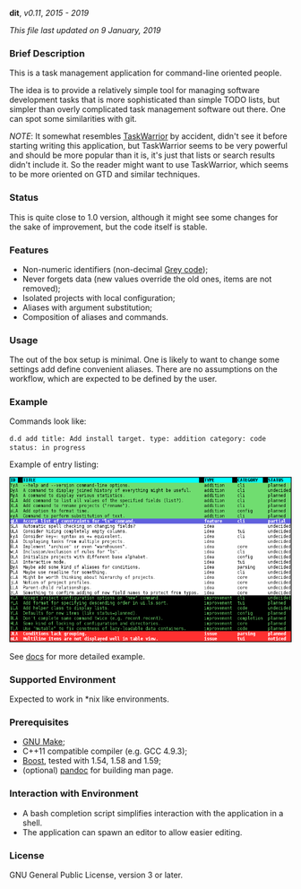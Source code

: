 **dit**, _v0.11_, _2015 - 2019_

_This file last updated on 9 January, 2019_

### Brief Description ###

This is a task management application for command-line oriented people.

The idea is to provide a relatively simple tool for managing software
development tasks that is more sophisticated than simple TODO lists, but simpler
than overly complicated task management software out there.  One can spot some
similarities with git.

_NOTE_: It somewhat resembles [TaskWarrior][1] by accident, didn't see it before
starting writing this application, but TaskWarrior seems to be very powerful and
should be more popular than it is, it's just that lists or search results didn't
include it.  So the reader might want to use TaskWarrior, which seems to be more
oriented on GTD and similar techniques.

### Status ###

This is quite close to 1.0 version, although it might see some changes for the
sake of improvement, but the code itself is stable.

### Features ###

* Non-numeric identifiers (non-decimal [Grey code][2]);
* Never forgets data (new values override the old ones, items are not removed);
* Isolated projects with local configuration;
* Aliases with argument substitution;
* Composition of aliases and commands.

### Usage ###

The out of the box setup is minimal.  One is likely to want to change some
settings add define convenient aliases.  There are no assumptions on the
workflow, which are expected to be defined by the user.

### Example ###

Commands look like:

```
d.d add title: Add install target. type: addition category: code status: in progress
```

Example of entry listing:

![Entry listing](data/dit.png)

See [docs](docs/08-example.md) for more detailed example.

### Supported Environment ###

Expected to work in \*nix like environments.

### Prerequisites ###

* [GNU Make][3];
* C++11 compatible compiler (e.g. GCC 4.9.3);
* [Boost][4], tested with 1.54, 1.58 and 1.59;
* (optional) [pandoc][5] for building man page.

### Interaction with Environment ###

* A bash completion script simplifies interaction with the application in a
  shell.
* The application can spawn an editor to allow easier editing.

### License ###

GNU General Public License, version 3 or later.


[1]: https://taskwarrior.org/
[2]: https://en.wikipedia.org/wiki/Grey_code
[3]: https://www.gnu.org/software/make/
[4]: https://www.boost.org/
[5]: https://pandoc.org/
